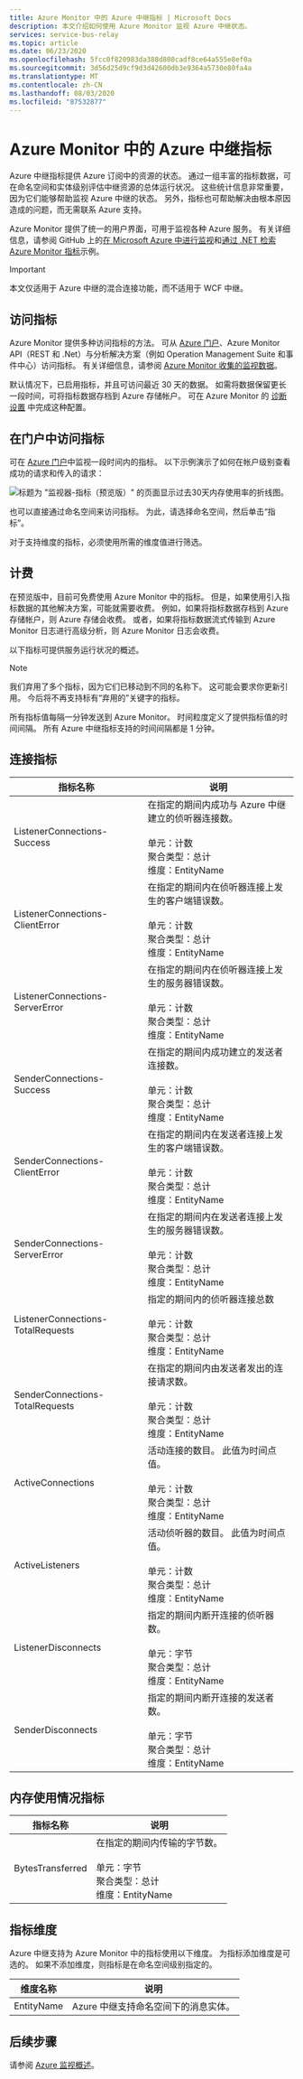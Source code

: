 ```yaml
---
title: Azure Monitor 中的 Azure 中继指标 | Microsoft Docs
description: 本文介绍如何使用 Azure Monitor 监视 Azure 中继状态。
services: service-bus-relay
ms.topic: article
ms.date: 06/23/2020
ms.openlocfilehash: 5fcc0f820983da388d808cadf8ce64a555e8ef0a
ms.sourcegitcommit: 3d56d25d9cf9d3d42600db3e9364a5730e80fa4a
ms.translationtype: MT
ms.contentlocale: zh-CN
ms.lasthandoff: 08/03/2020
ms.locfileid: "87532877"
---
```

# <a name="azure-relay-metrics-in-azure-monitor"></a>Azure Monitor 中的 Azure 中继指标 
Azure 中继指标提供 Azure 订阅中的资源的状态。 通过一组丰富的指标数据，可在命名空间和实体级别评估中继资源的总体运行状况。 这些统计信息非常重要，因为它们能够帮助监视 Azure 中继的状态。 另外，指标也可帮助解决由根本原因造成的问题，而无需联系 Azure 支持。

Azure Monitor 提供了统一的用户界面，可用于监视各种 Azure 服务。 有关详细信息，请参阅 GitHub 上的[在 Microsoft Azure 中进行监视](../azure-monitor/overview.md)和[通过 .NET 检索 Azure Monitor 指标](https://github.com/Azure-Samples/monitor-dotnet-metrics-api)示例。

> [!IMPORTANT]
> 本文仅适用于 Azure 中继的混合连接功能，而不适用于 WCF 中继。 

## <a name="access-metrics"></a>访问指标

Azure Monitor 提供多种访问指标的方法。 可从 [Azure 门户](https://portal.azure.com)、Azure Monitor API（REST 和 .Net）与分析解决方案（例如 Operation Management Suite 和事件中心）访问指标。 有关详细信息，请参阅 [Azure Monitor 收集的监视数据](../azure-monitor/platform/data-platform.md)。

默认情况下，已启用指标，并且可访问最近 30 天的数据。 如需将数据保留更长一段时间，可将指标数据存档到 Azure 存储帐户。 可在 Azure Monitor 的 [诊断设置](../azure-monitor/platform/diagnostic-settings.md) 中完成这种配置。

## <a name="access-metrics-in-the-portal"></a>在门户中访问指标

可在 [Azure 门户](https://portal.azure.com)中监视一段时间内的指标。 以下示例演示了如何在帐户级别查看成功的请求和传入的请求：

![标题为 "监视器-指标（预览版）" 的页面显示过去30天内存使用率的折线图。][1]

也可以直接通过命名空间来访问指标。 为此，请选择命名空间，然后单击“指标”。 

对于支持维度的指标，必须使用所需的维度值进行筛选。

## <a name="billing"></a>计费

在预览版中，目前可免费使用 Azure Monitor 中的指标。 但是，如果使用引入指标数据的其他解决方案，可能就需要收费。 例如，如果将指标数据存档到 Azure 存储帐户，则 Azure 存储会收费。 或者，如果将指标数据流式传输到 Azure Monitor 日志进行高级分析，则 Azure Monitor 日志会收费。

以下指标可提供服务运行状况的概述。 

> [!NOTE]
> 我们弃用了多个指标，因为它们已移动到不同的名称下。 这可能会要求你更新引用。 今后将不再支持标有“弃用的”关键字的指标。

所有指标值每隔一分钟发送到 Azure Monitor。 时间粒度定义了提供指标值的时间间隔。 所有 Azure 中继指标支持的时间间隔都是 1 分钟。

## <a name="connection-metrics"></a>连接指标

| 指标名称 | 说明 |
| ------------------- | ----------------- |
| ListenerConnections-Success  | 在指定的期间内成功与 Azure 中继建立的侦听器连接数。 <br/><br/> 单元：计数 <br/> 聚合类型：总计 <br/> 维度：EntityName|
|ListenerConnections-ClientError |在指定的期间内在侦听器连接上发生的客户端错误数。<br/><br/> 单元：计数 <br/> 聚合类型：总计 <br/> 维度：EntityName|
|ListenerConnections-ServerError |在指定的期间内在侦听器连接上发生的服务器错误数。<br/><br/> 单元：计数 <br/> 聚合类型：总计 <br/> 维度：EntityName|
|SenderConnections-Success |在指定的期间内成功建立的发送者连接数。<br/><br/> 单元：计数 <br/> 聚合类型：总计 <br/> 维度：EntityName|
|SenderConnections-ClientError |在指定的期间内在发送者连接上发生的客户端错误数。<br/><br/> 单元：计数 <br/> 聚合类型：总计 <br/> 维度：EntityName|
|SenderConnections-ServerError |在指定的期间内在发送者连接上发生的服务器错误数。<br/><br/> 单元：计数 <br/> 聚合类型：总计 <br/> 维度：EntityName|
|ListenerConnections-TotalRequests |指定的期间内的侦听器连接总数<br/><br/> 单元：计数 <br/> 聚合类型：总计 <br/> 维度：EntityName|
|SenderConnections-TotalRequests |在指定的期间内由发送者发出的连接请求数。<br/><br/> 单元：计数 <br/> 聚合类型：总计 <br/> 维度：EntityName|
|ActiveConnections |活动连接的数目。 此值为时间点值。<br/><br/> 单元：计数 <br/> 聚合类型：总计 <br/> 维度：EntityName|
|ActiveListeners |活动侦听器的数目。 此值为时间点值。<br/><br/> 单元：计数 <br/> 聚合类型：总计 <br/> 维度：EntityName|
|ListenerDisconnects |指定的期间内断开连接的侦听器数。<br/><br/> 单元：字节 <br/> 聚合类型：总计 <br/> 维度：EntityName|
|SenderDisconnects |指定的期间内断开连接的发送者数。<br/><br/> 单元：字节 <br/> 聚合类型：总计 <br/> 维度：EntityName|

## <a name="memory-usage-metrics"></a>内存使用情况指标

| 指标名称 | 说明 |
| ------------------- | ----------------- |
|BytesTransferred |在指定的期间内传输的字节数。<br/><br/> 单元：字节 <br/> 聚合类型：总计 <br/> 维度：EntityName|

## <a name="metrics-dimensions"></a>指标维度

Azure 中继支持为 Azure Monitor 中的指标使用以下维度。 为指标添加维度是可选的。 如果不添加维度，则指标是在命名空间级别指定的。 

|维度名称|说明|
| ------------------- | ----------------- |
|EntityName| Azure 中继支持命名空间下的消息实体。|

## <a name="next-steps"></a>后续步骤

请参阅 [Azure 监视概述](../azure-monitor/overview.md)。

[1]: ./media/relay-metrics-azure-monitor/relay-monitor1.png
